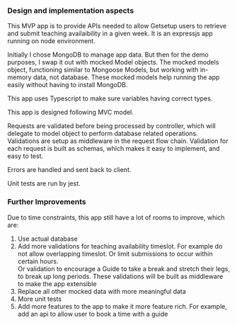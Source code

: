 ### Design and implementation aspects

This MVP app is to provide APIs needed to allow Getsetup users to retrieve and submit teaching availaibility in a given week.
It is an expressjs app running on node environment.

Initially I chose MongoDB to manage app data. But then for the demo purposes, I swap it out with mocked Model objects.
The mocked models object, functioning similar to Mongoose Models, but working with in-memory data, not database.
These mocked models help running the app easily without having to install MongoDB.

This app uses Typescript to make sure variables having correct types.

This app is designed following MVC model.

Requests are validated before being processed by controller, which will delegate to model object to perform database related operations.
Validations are setup as middleware in the request flow chain. Validation for each request is built as schemas, which makes it easy to implement, and easy to test.

Errors are handled and sent back to client.

Unit tests are run by jest.

### Further Improvements

Due to time constraints, this app still have a lot of rooms to improve, which are:
1. Use actual database
4. Add more validations for teaching availability timeslot. For example do not allow overlapping timeslot. Or limit submissions to occur within certain hours.\
 Or validation to encourage a Guide to take a break and stretch their legs, to break up long periods. These validations will be built as middleware to make the app extensible
4. Replace all other mocked data with more meaningful data
5. More unit tests
6. Add more features to the app to make it more feature rich. For example, add an api to allow user to book a time with a guide



